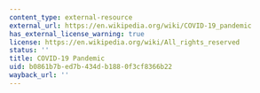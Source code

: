```yaml
---
content_type: external-resource
external_url: https://en.wikipedia.org/wiki/COVID-19_pandemic
has_external_license_warning: true
license: https://en.wikipedia.org/wiki/All_rights_reserved
status: ''
title: COVID-19 Pandemic
uid: b0861b7b-ed7b-434d-b188-0f3cf8366b22
wayback_url: ''
---
```

